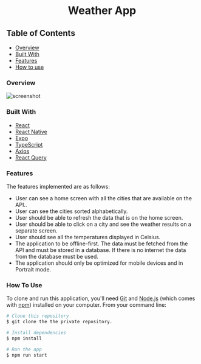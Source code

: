 <h1 align="center">Weather App</h1>

<!-- TABLE OF CONTENTS -->

## Table of Contents

- [Overview](#overview)
- [Built With](#built-with)
- [Features](#features)
- [How to use](#how-to-use)

### Overview

![screenshot](https://github.com/anualabi/weather-demo/assets/33486765/5953e4ca-f0de-4e93-bbab-06538b432f09)

### Built With

- [React](https://react.dev/)
- [React Native](https://reactnative.dev/)
- [Expo](https://expo.dev/)
- [TypeScript](https://www.typescriptlang.org/)
- [Axios](https://axios-http.com/docs/intro)
- [React Query](https://tanstack.com/query/latest)

### Features

The features implemented are as follows:

- User can see a home screen with all the cities that are available on the API..
- User can see the cities sorted alphabetically.
- User should be able to refresh the data that is on the home screen.
- User should be able to click on a city and see the weather results on a separate screen.
- User should see all the temperatures displayed in Celsius.
- The application to be offline-first. The data must be fetched from the API and must be stored in a database. If there is no internet the data from the database must be used.
- The application should only be optimized for mobile devices and in Portrait mode.

### How To Use

To clone and run this application, you'll need [Git](https://git-scm.com) and [Node.js](https://nodejs.org/en/download/) (which comes with [npm](http://npmjs.com)) installed on your computer. From your command line:

```bash
# Clone this repository
$ git clone the the private repository.

# Install dependencies
$ npm install

# Run the app
$ npm run start
```
